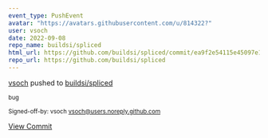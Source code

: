 ```yaml
---
event_type: PushEvent
avatar: "https://avatars.githubusercontent.com/u/814322?"
user: vsoch
date: 2022-09-08
repo_name: buildsi/spliced
html_url: https://github.com/buildsi/spliced/commit/ea9f2e54115e45097e13544bbe58c74a2868fa30
repo_url: https://github.com/buildsi/spliced
---
```


<a href='https://github.com/vsoch' target='_blank'>vsoch</a> pushed to <a href='https://github.com/buildsi/spliced' target='_blank'>buildsi/spliced</a>

<small>bug

Signed-off-by: vsoch <vsoch@users.noreply.github.com></small>

<a href='https://github.com/buildsi/spliced/commit/ea9f2e54115e45097e13544bbe58c74a2868fa30' target='_blank'>View Commit</a>